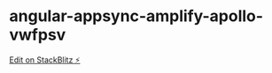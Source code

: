 # angular-appsync-amplify-apollo-vwfpsv

[Edit on StackBlitz ⚡️](https://stackblitz.com/edit/angular-appsync-amplify-apollo-vwfpsv)